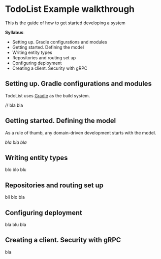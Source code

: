 # TodoList Example walkthrough

This is the guide of how to get started developing a system 

**Syllabus**:
 - Setting up. Gradle configurations and modules
 - Getting started. Defining the model
 - Writing entity types
 - Repositories and routing set up
 - Configuring deployment
 - Creating a client. Security with gRPC

## Setting up. Gradle configurations and modules

TodoList uses [Gradle](https://gradle.org/) as the build system.

// bla bla 

## Getting started. Defining the model

As a rule of thumb, any domain-driven development starts with the model.



_bla bla bla_

## Writing entity types

blo blo blu

## Repositories and routing set up

bli blo bla

## Configuring deployment

bla blu bla

## Creating a client. Security with gRPC

bla
